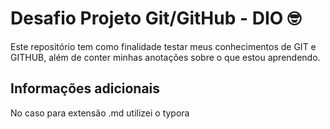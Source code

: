 # Desafio Projeto Git/GitHub - DIO :nerd_face:
Este repositório tem como finalidade testar meus conhecimentos de GIT e GITHUB, além de conter minhas anotações sobre o que estou aprendendo.

## Informações adicionais
No caso para extensão .md utilizei o typora
